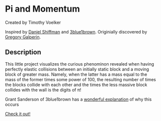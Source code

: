 # Pi and Momentum

Created by Timothy Voelker

Inspired by [Daniel Shiffman](https://thecodingtrain.com/) and [3blue1brown](https://youtu.be/HEfHFsfGXjs). Originially discovered by [Gregory Galperin](https://www.maths.tcd.ie/~lebed/Galperin.%20Playing%20pool%20with%20pi.pdf).

## Description

This little project visualizes the curious phenominon revealed when having perfectly elastic collisions between an initially static block and a moving block of greater mass. Namely, when the latter has a mass equal to the mass of the former times some power of 100, the resulting number of times the blocks collide with each other and the times the less massive block collides with the wall is the digits of π!

Grant Sanderson of 3blue1brown has a [wonderful explanation](https://youtu.be/jsYwFizhncE) of why this occurs

[Check it out!](https://vimolicious.github.io/elastic-collisions)

